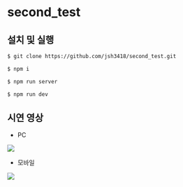 # second_test

## 설치 및 실행

```bash
$ git clone https://github.com/jsh3418/second_test.git

$ npm i

$ npm run server

$ npm run dev
```

## 시연 영상

- PC

![](https://github.com/jsh3418/second_test/assets/57666791/56d58cfb-a566-4bdd-bc89-407a473c5953)

- 모바일

![](https://github.com/jsh3418/second_test/assets/57666791/03666b02-bec0-4163-8faa-8e2aa3170d77)
